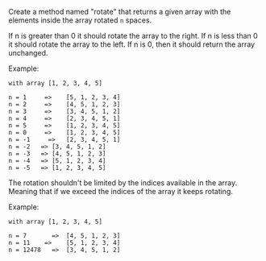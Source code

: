 Create a method named "rotate" that returns a given array with the elements inside the array rotated `n` spaces.

If n is greater than 0 it should rotate the array to the right. If n is less than 0 it should rotate the array to the left.
If n is 0, then it should return the array unchanged.

Example:
```
with array [1, 2, 3, 4, 5]

n = 1	  =>	[5, 1, 2, 3, 4]
n = 2	  =>	[4, 5, 1, 2, 3]
n = 3	  =>	[3, 4, 5, 1, 2]
n = 4	  =>	[2, 3, 4, 5, 1]
n = 5	  =>	[1, 2, 3, 4, 5]
n = 0	  =>	[1, 2, 3, 4, 5]
n = -1     =>	[2, 3, 4, 5, 1]
n = -2	 =>	[3, 4, 5, 1, 2]
n = -3	 =>	[4, 5, 1, 2, 3]
n = -4	 =>	[5, 1, 2, 3, 4]
n = -5	 =>	[1, 2, 3, 4, 5]
```

The rotation shouldn't be limited by the indices available in the array. Meaning that if we exceed the indices of the array it keeps rotating.

Example:
```
with array [1, 2, 3, 4, 5]

n = 7	    =>	[4, 5, 1, 2, 3]
n = 11 	  =>	[5, 1, 2, 3, 4]
n = 12478	=>	[3, 4, 5, 1, 2]
```